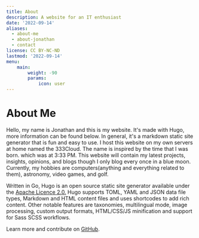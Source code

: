 ```yaml
---
title: About
description: A website for an IT enthusiast
date: '2022-09-14'
aliases:
  - about-me
  - about-jonathan
  - contact
license: CC BY-NC-ND
lastmod: '2022-09-14'
menu:
    main: 
        weight: -90
        params:
            icon: user
---
```

# About Me
Hello, my name is Jonathan and this is my website. It's made with Hugo, more information can be found below. In general, it's a markdown static site generator that is fun and easy to use. I host this website on my own servers at home named the 333Cloud. The name is inspired by the time that I was born. which was at 3:33 PM. This website will contain my latest projects, insights, opinions, and blogs though I only blog every once in a blue moon. Currently, my hobbies are computers(anything and everything related to them), astronomy, video games, and golf. 

Written in Go, Hugo is an open source static site generator available under the [Apache Licence 2.0.](https://github.com/gohugoio/hugo/blob/master/LICENSE) Hugo supports TOML, YAML and JSON data file types, Markdown and HTML content files and uses shortcodes to add rich content. Other notable features are taxonomies, multilingual mode, image processing, custom output formats, HTML/CSS/JS minification and support for Sass SCSS workflows.

Learn more and contribute on [GitHub](https://github.com/gohugoio).